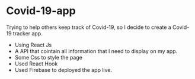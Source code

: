 # Covid-19-app
Trying to help others keep track of Covid-19, so I decide to create a Covid-19 tracker app.
* Using React Js
* A API that cointain all information that I need to display on my app.
* Some Css to style the page 
* Used React Hook 
* Used Firebase to deployed the app live.
